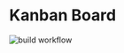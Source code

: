 # Kanban Board

![build workflow](https://github.com/conradmugabe/kanban-board/actions/workflows/testing.yml/badge.svg)
